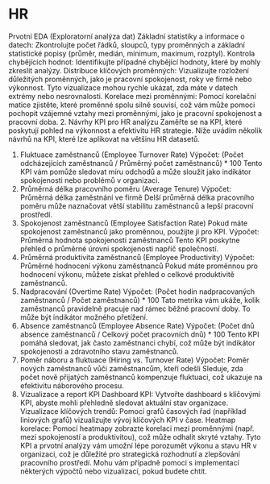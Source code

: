 # HR
Prvotní EDA (Exploratorní analýza dat)
Základní statistiky a informace o datech: Zkontrolujte počet řádků, sloupců, typy proměnných a základní statistické popisy (průměr, medián, minimum, maximum, rozptyl).
Kontrola chybějících hodnot: Identifikujte případné chybějící hodnoty, které by mohly zkreslit analýzy.
Distribuce klíčových proměnných: Vizualizujte rozložení důležitých proměnných, jako je pracovní spokojenost, roky ve firmě nebo výkonnost. Tyto vizualizace mohou rychle ukázat, zda máte v datech extrémy nebo nesrovnalosti.
Korelace mezi proměnnými: Pomocí korelační matice zjistěte, které proměnné spolu silně souvisí, což vám může pomoci pochopit vzájemné vztahy mezi proměnnými, jako je pracovní spokojenost a pracovní doba.
2. Návrhy KPI pro HR analýzu
Zaměřte se na KPI, které poskytují pohled na výkonnost a efektivitu HR strategie. Níže uvádím několik návrhů na KPI, které lze aplikovat na většinu HR datasetů.

1. Fluktuace zaměstnanců (Employee Turnover Rate)
Výpočet: (Počet odcházejících zaměstnanců / Průměrný počet zaměstnanců) * 100
Tento KPI vám pomůže sledovat míru odchodů a může sloužit jako indikátor spokojenosti nebo problémů v organizaci.
2. Průměrná délka pracovního poměru (Average Tenure)
Výpočet: Průměrná délka zaměstnání ve firmě
Delší průměrná délka pracovního poměru může naznačovat větší stabilitu zaměstnanců a lepší pracovní prostředí.
3. Spokojenost zaměstnanců (Employee Satisfaction Rate)
Pokud máte spokojenost zaměstnanců jako proměnnou, použijte ji pro KPI.
Výpočet: Průměrná hodnota spokojenosti zaměstnanců
Tento KPI poskytne přehled o průměrné úrovni spokojenosti napříč společností.
4. Průměrná produktivita zaměstnanců (Employee Productivity)
Výpočet: Průměrné hodnocení výkonu zaměstnanců
Pokud máte proměnnou pro hodnocení výkonu, můžete získat přehled o celkové produktivitě zaměstnanců.
5. Nadpracování (Overtime Rate)
Výpočet: (Počet hodin nadpracovaných zaměstnanců / Počet zaměstnanců) * 100
Tato metrika vám ukáže, kolik zaměstnanců pravidelně pracuje nad rámec běžné pracovní doby. To může být indikátor možného přetížení.
6. Absence zaměstnanců (Employee Absence Rate)
Výpočet: (Počet dnů absence zaměstnanců / Celkový počet pracovních dnů) * 100
Tento KPI pomáhá sledovat, jak často zaměstnanci chybí, což může být indikátor spokojenosti a zdravotního stavu zaměstnanců.
7. Poměr náboru a fluktuace (Hiring vs. Turnover Rate)
Výpočet: Poměr nových zaměstnanců vůči zaměstnancům, kteří odešli
Sleduje, zda počet nově přijatých zaměstnanců kompenzuje fluktuaci, což ukazuje na efektivitu náborového procesu.
3. Vizualizace a report KPI
Dashboard KPI: Vytvořte dashboard s klíčovými KPI, abyste mohli přehledně sledovat aktuální stav organizace.
Vizualizace klíčových trendů: Pomocí grafů časových řad (například liniových grafů) vizualizujte vývoj klíčových KPI v čase.
Heatmap korelace: Pomocí heatmapy zobrazte korelaci mezi proměnnými (např. mezi spokojeností a produktivitou), což může odhalit skryté vztahy.
Tyto KPI a prvotní analýzy vám umožní lépe porozumět výkonu a stavu HR v organizaci, což je důležité pro strategická rozhodnutí a zlepšování pracovního prostředí. Mohu vám případně pomoci s implementací některých výpočtů nebo vizualizací, pokud budete chtít.

